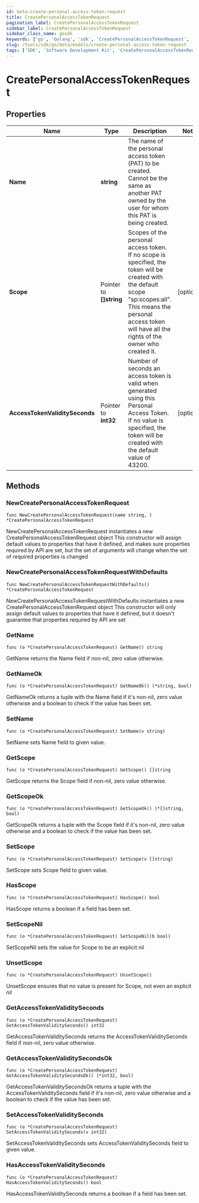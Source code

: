 ```yaml
---
id: beta-create-personal-access-token-request
title: CreatePersonalAccessTokenRequest
pagination_label: CreatePersonalAccessTokenRequest
sidebar_label: CreatePersonalAccessTokenRequest
sidebar_class_name: gosdk
keywords: ['go', 'Golang', 'sdk', 'CreatePersonalAccessTokenRequest', 'BetaCreatePersonalAccessTokenRequest'] 
slug: /tools/sdk/go/beta/models/create-personal-access-token-request
tags: ['SDK', 'Software Development Kit', 'CreatePersonalAccessTokenRequest', 'BetaCreatePersonalAccessTokenRequest']
---
```


# CreatePersonalAccessTokenRequest

## Properties

Name | Type | Description | Notes
------------ | ------------- | ------------- | -------------
**Name** | **string** | The name of the personal access token (PAT) to be created. Cannot be the same as another PAT owned by the user for whom this PAT is being created. | 
**Scope** | Pointer to **[]string** | Scopes of the personal access token. If no scope is specified, the token will be created with the default scope \"sp:scopes:all\". This means the personal access token will have all the rights of the owner who created it. | [optional] 
**AccessTokenValiditySeconds** | Pointer to **int32** | Number of seconds an access token is valid when generated using this Personal Access Token. If no value is specified, the token will be created with the default value of 43200. | [optional] 

## Methods

### NewCreatePersonalAccessTokenRequest

`func NewCreatePersonalAccessTokenRequest(name string, ) *CreatePersonalAccessTokenRequest`

NewCreatePersonalAccessTokenRequest instantiates a new CreatePersonalAccessTokenRequest object
This constructor will assign default values to properties that have it defined,
and makes sure properties required by API are set, but the set of arguments
will change when the set of required properties is changed

### NewCreatePersonalAccessTokenRequestWithDefaults

`func NewCreatePersonalAccessTokenRequestWithDefaults() *CreatePersonalAccessTokenRequest`

NewCreatePersonalAccessTokenRequestWithDefaults instantiates a new CreatePersonalAccessTokenRequest object
This constructor will only assign default values to properties that have it defined,
but it doesn't guarantee that properties required by API are set

### GetName

`func (o *CreatePersonalAccessTokenRequest) GetName() string`

GetName returns the Name field if non-nil, zero value otherwise.

### GetNameOk

`func (o *CreatePersonalAccessTokenRequest) GetNameOk() (*string, bool)`

GetNameOk returns a tuple with the Name field if it's non-nil, zero value otherwise
and a boolean to check if the value has been set.

### SetName

`func (o *CreatePersonalAccessTokenRequest) SetName(v string)`

SetName sets Name field to given value.


### GetScope

`func (o *CreatePersonalAccessTokenRequest) GetScope() []string`

GetScope returns the Scope field if non-nil, zero value otherwise.

### GetScopeOk

`func (o *CreatePersonalAccessTokenRequest) GetScopeOk() (*[]string, bool)`

GetScopeOk returns a tuple with the Scope field if it's non-nil, zero value otherwise
and a boolean to check if the value has been set.

### SetScope

`func (o *CreatePersonalAccessTokenRequest) SetScope(v []string)`

SetScope sets Scope field to given value.

### HasScope

`func (o *CreatePersonalAccessTokenRequest) HasScope() bool`

HasScope returns a boolean if a field has been set.

### SetScopeNil

`func (o *CreatePersonalAccessTokenRequest) SetScopeNil(b bool)`

 SetScopeNil sets the value for Scope to be an explicit nil

### UnsetScope
`func (o *CreatePersonalAccessTokenRequest) UnsetScope()`

UnsetScope ensures that no value is present for Scope, not even an explicit nil
### GetAccessTokenValiditySeconds

`func (o *CreatePersonalAccessTokenRequest) GetAccessTokenValiditySeconds() int32`

GetAccessTokenValiditySeconds returns the AccessTokenValiditySeconds field if non-nil, zero value otherwise.

### GetAccessTokenValiditySecondsOk

`func (o *CreatePersonalAccessTokenRequest) GetAccessTokenValiditySecondsOk() (*int32, bool)`

GetAccessTokenValiditySecondsOk returns a tuple with the AccessTokenValiditySeconds field if it's non-nil, zero value otherwise
and a boolean to check if the value has been set.

### SetAccessTokenValiditySeconds

`func (o *CreatePersonalAccessTokenRequest) SetAccessTokenValiditySeconds(v int32)`

SetAccessTokenValiditySeconds sets AccessTokenValiditySeconds field to given value.

### HasAccessTokenValiditySeconds

`func (o *CreatePersonalAccessTokenRequest) HasAccessTokenValiditySeconds() bool`

HasAccessTokenValiditySeconds returns a boolean if a field has been set.


